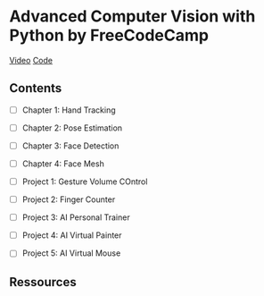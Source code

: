 # Advanced Computer Vision with Python by FreeCodeCamp

[Video](https://www.youtube.com/watch?v=01sAkU_NvOY&t=6984s)
[Code](https://www.computervision.zone/courses/advance-computer-vision-with-python)


## Contents

- [ ] Chapter 1: Hand Tracking
- [ ] Chapter 2: Pose Estimation
- [ ] Chapter 3: Face Detection
- [ ] Chapter 4: Face Mesh

- [ ] Project 1: Gesture Volume COntrol
- [ ] Project 2: Finger Counter
- [ ] Project 3: AI Personal Trainer
- [ ] Project 4: AI Virtual Painter
- [ ] Project 5: AI Virtual Mouse



## Ressources




